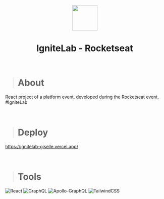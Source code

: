 <div align="center">
<img height="80" src="https://i.postimg.cc/tCSt7vfx/ignitelab.png"/>
<h1>IgniteLab - Rocketseat</h1>
</div>

<br/>

># About
React project of a platform event, developed during the Rocketseat event, #IgniteLab

<br/>

># Deploy

https://ignitelab-giselle.vercel.app/

<br/>

># Tools

![React](https://img.shields.io/badge/react-%2320232a.svg?style=for-the-badge&logo=react&logoColor=%2361DAFB) 
![GraphQL](https://img.shields.io/badge/-GraphQL-E10098?style=for-the-badge&logo=graphql&logoColor=white) 
![Apollo-GraphQL](https://img.shields.io/badge/-ApolloGraphQL-311C87?style=for-the-badge&logo=apollo-graphql) 
![TailwindCSS](https://img.shields.io/badge/tailwindcss-%2338B2AC.svg?style=for-the-badge&logo=tailwind-css&logoColor=white)

<br/>




